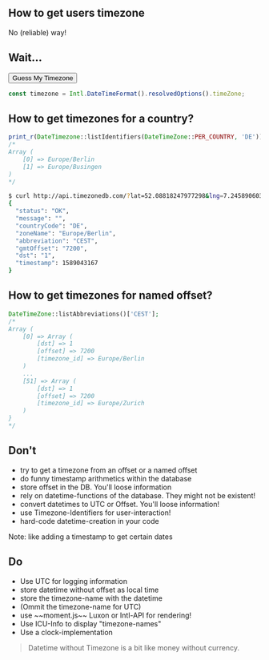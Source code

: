 ## How to get users timezone

No (reliable) way!<!-- .element: class="fragment" -->




## Wait...

<script src="../resources/moment.js"></script>
<div id="timezoneIdentifier"><button onclick="document.getElementById('timezoneIdentifier').innerHTML = Intl.DateTimeFormat().resolvedOptions().timeZone;">Guess My Timezone</button></div>

```javascript
const timezone = Intl.DateTimeFormat().resolvedOptions().timeZone;
```



## How to get timezones for a country?

```php
print_r(DateTimezone::listIdentifiers(DateTimeZone::PER_COUNTRY, 'DE'));
/*
Array (
    [0] => Europe/Berlin
    [1] => Europe/Busingen
)
*/
```



```bash
$ curl http://api.timezonedb.com/?lat=52.08818247977298&lng=7.245890603786089&format=json&key=xxxx | jq
{
  "status": "OK",
  "message": "",
  "countryCode": "DE",
  "zoneName": "Europe/Berlin",
  "abbreviation": "CEST",
  "gmtOffset": "7200",
  "dst": "1",
  "timestamp": 1589043167
}
```



## How to get timezones for named offset?

```php
DateTimeZone::listAbbreviations()['CEST'];
/*
Array (
    [0] => Array (
        [dst] => 1
        [offset] => 7200
        [timezone_id] => Europe/Berlin
    )
    ...
    [51] => Array (
        [dst] => 1
        [offset] => 7200
        [timezone_id] => Europe/Zurich
    )
}
*/
```




## Don't

* <!-- .element: class="fragment" -->try to get a timezone from an offset or a named offset
* <!-- .element: class="fragment" -->do funny timestamp arithmetics within the database
* <!-- .element: class="fragment" -->store offset in the DB. You'll loose information
* <!-- .element: class="fragment" -->rely on datetime-functions of the database. They might not be existent!
* <!-- .element: class="fragment" -->convert datetimes to UTC or Offset. You'll loose information!
* <!-- .element: class="fragment" -->use Timezone-Identifiers for user-interaction!
* <!-- .element: class="fragment" -->hard-code datetime-creation in your code

Note: like adding a timestamp to get certain dates



## Do

* <!-- .element: class="fragment" -->Use UTC for logging information
* <!-- .element: class="fragment" -->store datetime without offset as local time
* <!-- .element: class="fragment" -->store the timezone-name with the datetime
* <!-- .element: class="fragment" -->(Ommit the timezone-name for UTC)
* <!-- .element: class="fragment" -->use ~~moment.js~~ Luxon or Intl-API for rendering!
* <!-- .element: class="fragment" -->Use ICU-Info to display "timezone-names"
* <!-- .element: class="fragment" -->Use a clock-implementation




> Datetime without Timezone is a bit like money without currency.
